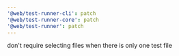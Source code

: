 ```yaml
---
'@web/test-runner-cli': patch
'@web/test-runner-core': patch
'@web/test-runner': patch
---
```


don't require selecting files when there is only one test file
